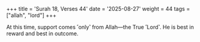 +++
title = 'Surah 18, Verses 44'
date = '2025-08-27'
weight = 44
tags = ["allah", "lord"]
+++

At this time, support comes ˹only˺ from Allah—the True ˹Lord˺. He is best in reward and best in outcome.